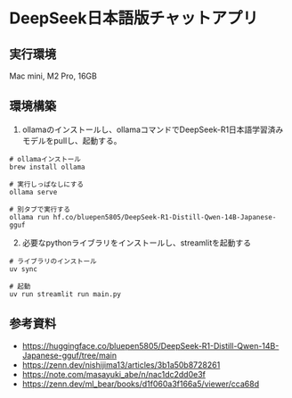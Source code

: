 # DeepSeek日本語版チャットアプリ

## 実行環境

Mac mini, M2 Pro, 16GB

## 環境構築

1. ollamaのインストールし、ollamaコマンドでDeepSeek-R1日本語学習済みモデルをpullし、起動する。

```
# ollamaインストール
brew install ollama

# 実行しっぱなしにする
ollama serve

# 別タブで実行する
ollama run hf.co/bluepen5805/DeepSeek-R1-Distill-Qwen-14B-Japanese-gguf
```

2. 必要なpythonライブラリをインストールし、streamlitを起動する

```
# ライブラリのインストール
uv sync

# 起動
uv run streamlit run main.py
```

## 参考資料

- https://huggingface.co/bluepen5805/DeepSeek-R1-Distill-Qwen-14B-Japanese-gguf/tree/main
- https://zenn.dev/nishijima13/articles/3b1a50b8728261
- https://note.com/masayuki_abe/n/nac1dc2dd0e3f
- https://zenn.dev/ml_bear/books/d1f060a3f166a5/viewer/cca68d
